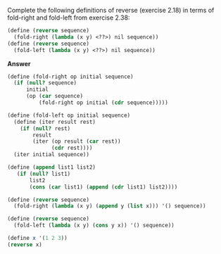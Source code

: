 Complete the following definitions of reverse (exercise 2.18) in terms of fold-right and fold-left from exercise 2.38:

```scheme
(define (reverse sequence)
  (fold-right (lambda (x y) <??>) nil sequence))
(define (reverse sequence)
  (fold-left (lambda (x y) <??>) nil sequence))
```

**Answer**
```scheme
(define (fold-right op initial sequence)
  (if (null? sequence)
      initial
      (op (car sequence)
          (fold-right op initial (cdr sequence)))))

(define (fold-left op initial sequence)
  (define (iter result rest)
    (if (null? rest)
        result
        (iter (op result (car rest))
              (cdr rest))))
  (iter initial sequence))

(define (append list1 list2)
   (if (null? list1)
       list2
       (cons (car list1) (append (cdr list1) list2))))

(define (reverse sequence)
  (fold-right (lambda (x y) (append y (list x))) '() sequence))

(define (reverse sequence)
  (fold-left (lambda (x y) (cons y x)) '() sequence))

(define x '(1 2 3))
(reverse x)
```
